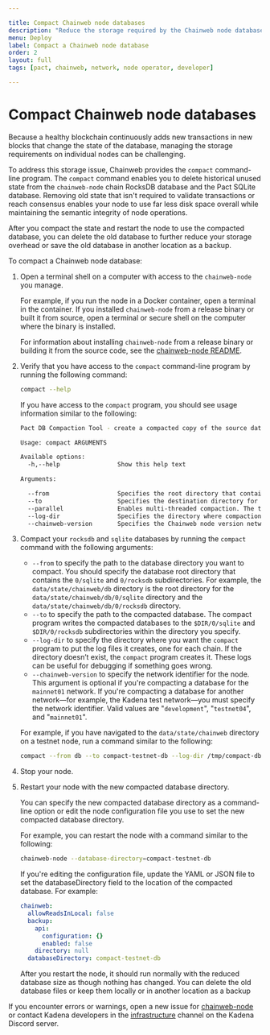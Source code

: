 ```yaml
---

title: Compact Chainweb node databases
description: "Reduce the storage required by the Chainweb node databases."
menu: Deploy
label: Compact a Chainweb node database
order: 2
layout: full
tags: [pact, chainweb, network, node operator, developer]

---
```

# Compact Chainweb node databases

Because a healthy blockchain continuously adds new transactions in new blocks that change the state of the database, managing the storage requirements on individual nodes can be challenging.

To address this storage issue, Chainweb provides the `compact` command-line program.
The `compact` command enables you to delete historical unused state from the `chainweb-node` chain RocksDB database and the Pact SQLite database.
Removing old state that isn't required to validate transactions or reach consensus enables your node to use far less disk space overall while maintaining the semantic integrity of node operations.

After you compact the state and restart the node to use the compacted database, you can delete the old database to further reduce your storage overhead or save the old database in another location as a backup.

To compact a Chainweb node database:

1. Open a terminal shell on a computer with access to the `chainweb-node` you manage.

   For example, if you run the node in a Docker container, open a terminal in the container.
   If you installed `chainweb-node` from a release binary or built it from source, open a terminal or secure shell on the computer where the binary is installed.

   For information about installing `chainweb-node` from a release binary or building it from the source code, see the [chainweb-node README](https://github.com/kadena-io/chainweb-node#README).

2. Verify that you have access to the `compact` command-line program by running the following command:

   ```bash
   compact --help
   ```

   If you have access to the `compact` program, you should see usage information similar to the following:

   ```bash
   Pact DB Compaction Tool - create a compacted copy of the source database directory Pact DB into the target directory.
   
   Usage: compact ARGUMENTS

   Available options:
     -h,--help                Show this help text
   
   Arguments:

     --from                   Specifies the root directory that contains the SQLite Pact state and RocksDB block data you want to compact.
     --to                     Specifies the destination directory for the compacted Pact state and block data.
     --parallel               Enables multi-threaded compaction. The threads are per-chain. The default is true.
     --log-dir                Specifies the directory where compaction logs are placed.
     --chainweb-version       Specifies the Chainweb node version network identifier. The default is mainnet01.
   ```

1. Compact your `rocksdb` and `sqlite` databases by running the `compact` command with the following arguments:

   - `--from` to specify the path to the database directory you want to compact. You should specify the database root directory that contains the `0/sqlite` and `0/rocksdb` subdirectories. For example, the `data/state/chainweb/db` directory is the root directory for the `data/state/chainweb/db/0/sqlite` directory and the `data/state/chainweb/db/0/rocksdb` directory.
   - `--to` to specify the path to the compacted database. The compact program writes the compacted databases to the `$DIR/0/sqlite` and `$DIR/0/rocksdb` subdirectories within the directory you specify.
   - `--log-dir` to specify the directory where you want the `compact` program to put the log files it creates, one for each chain. If the directory doesn’t exist, the `compact` program creates it. These logs can be useful for debugging if something goes wrong.
   - `--chainweb-version` to specify the network identifier for the node. This argument is optional if you're compacting a database for the `mainnet01` network. If you're compacting a database for another network—for example, the Kadena test network—you must specify the network identifier. Valid values are "`development`", "`testnet04`", and "`mainnet01`".

   For example, if you have navigated to the `data/state/chainweb` directory on a testnet node, run a command similar to the following:

   ```bash
   compact --from db --to compact-testnet-db --log-dir /tmp/compact-db-logs --chainweb-version testnet04
   ```

2. Stop your node.

3. Restart your node with the new compacted database directory.
   
   You can specify the new compacted database directory as a command-line option or edit the node configuration file you use to set the new compacted database directory.

   For example, you can restart the node with a command similar to the following:

   ```bash
   chainweb-node --database-directory=compact-testnet-db
   ```

   If you're editing the configuration file, update the YAML or JSON file to set the databaseDirectory field to the location of the compacted database.
   For example:

   ```yaml 
   chainweb:
     allowReadsInLocal: false
     backup:
       api:
         configuration: {}
         enabled: false
       directory: null
     databaseDirectory: compact-testnet-db
   ```

   After you restart the node, it should run normally with the reduced database size as though nothing has changed.
   You can delete the old database files or keep them locally or in another location as a backup

If you encounter errors or warnings, open a new issue for [chainweb-node](https://github.com/kadena-io/chainweb-node#issues) or contact Kadena developers in the [infrastructure](https://discord.com/channels/502858632178958377/1051827506279370802) channel on the Kadena Discord server.